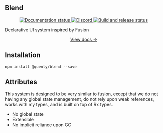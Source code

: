 ## Blend
<div align="center">
  <a href="http://quenty.github.io/NevermoreEngine/">
    <img src="https://github.com/Quenty/NevermoreEngine/actions/workflows/docs.yml/badge.svg" alt="Documentation status" />
  </a>
  <a href="https://discord.gg/mhtGUS8">
    <img src="https://img.shields.io/discord/385151591524597761?color=5865F2&label=discord&logo=discord&logoColor=white" alt="Discord" />
  </a>
  <a href="https://github.com/Quenty/NevermoreEngine/actions">
    <img src="https://github.com/Quenty/NevermoreEngine/actions/workflows/build.yml/badge.svg" alt="Build and release status" />
  </a>
</div>

Declarative UI system inspired by Fusion

<div align="center"><a href="https://quenty.github.io/NevermoreEngine/api/Blend">View docs →</a></div>

## Installation
```
npm install @quenty/blend --save
```

## Attributes

This system is designed to be very similar to fusion, except that we do not having any global state management, do not rely upon weak references, works with my types, and is built on top of Rx types.

* No global state
* Extensible
* No implicit reliance upon GC